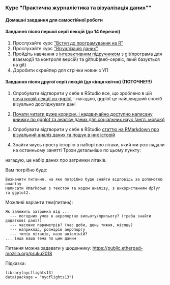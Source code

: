 ### Курс "Практична журналістика та візуалізація даних"" 
#### Домашні завдання для самостійної роботи





#### Завдання після першої серії лекцій (до 14 березня)

1. Прослухайте курс ["Вступ до програмування на R"](https://www.datacamp.com/courses/free-introduction-to-r)
2. Прослухайте курс ["Візуалізація даних"](https://courses.prometheus.org.ua/courses/IRF/DV101/2016_T3/about)
3. Пройдіть навчання з [інтерактивним підручником](https://try.github.io) з git(програма для взаємодії та контроля версій) та github(веб-сервіс, який базується на git) 
4. Доробити скрейпер для стрічки новин з УП






#### Завдання після другої серії лекцій (до кінця квітня) (ПОТОЧНЕ!!!)

1. Спробувати відтворити у себе в RStudio все, що зроблено в цій [початковій лекції по ggplot](https://github.com/devrand/djcourse/blob/master/vis/ggplot2/ggplot2.Rmd) - нагадаю, ggplot це найшвидший спосіб візуально досліджувати дані
2. [Почати читати дуже корисну, і надзвичайно доступно написану книжку по ggplot та аналізу даних для соціальних наук (англ. мовою)](http://socviz.co)
3. Спробувати відтворити у себе в RStudio [статтю на RMarkdown про візуальний аналіз даних та пошук в них історій](https://github.com/devrand/pdf26092017/blob/master/diamonds_are_forever.Rmd) 

4. Знайти якусь просту історію в наборі про літаки, який ми розглядали на останньому занятті
Трохи детальніше по цьому пункту:

нагадую, це набір даних про затримки літаків.

Вам потрібно буде:

    Визначити питання, на яке потрібно буде знайти відповідь за допомогою аналізу
    Написати RMarkdown з текстом та кодом аналізу, з використанням dplyr та ggplot2.

Можливі варіанти тем(питань):

    Як залежить затримка від ... 
      --- погодних умов в аеропортах вильоту/прильоту? (треба знайти додаткові дані?)
      --- часових параметрів? (час доби, день тижня, місяць)
      --- наприклад, розмірів аеропорту
      --- типів літаків, назв авіаліній?
    ... інша ваша тема по цим даним

Питання можна задавати у щоденнику: https://public.etherpad-mozilla.org/p/uku2018 

Підказка:

```{r}
library(nycflights13)
data(package = "nycflights13")
```


